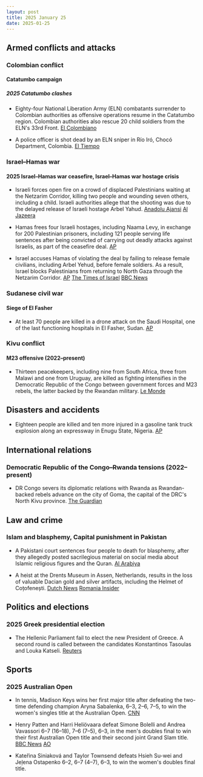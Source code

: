 ```yaml
---
layout: post
title: 2025 January 25
date: 2025-01-25
---
```


## Armed conflicts and attacks

### Colombian conflict

#### Catatumbo campaign

##### 2025 Catatumbo clashes

- Eighty-four National Liberation Army (ELN) combatants surrender to Colombian authorities as offensive operations resume in the Catatumbo region. Colombian authorities also rescue 20 child soldiers from the ELN's 33rd Front. [El Colombiano](https://www.elcolombiano.com/colombia/primeros-resultados-operaciones-militares-en-el-catatumbo-GE26447188)

- A police officer is shot dead by an ELN sniper in Río Iró, Chocó Department, Colombia. [El Tiempo](https://www.eltiempo.com/colombia/otras-ciudades/choco-muere-patrullero-de-la-policia-que-resulto-herido-durante-ataque-armado-del-eln-en-rio-iro-3420870)

### Israel–Hamas war

#### 2025 Israel–Hamas war ceasefire, Israel–Hamas war hostage crisis

- Israeli forces open fire on a crowd of displaced Palestinians waiting at the Netzarim Corridor, killing two people and wounding seven others, including a child. Israeli authorities allege that the shooting was due to the delayed release of Israeli hostage Arbel Yahud. [Anadolu Ajansi](https://www.aa.com.tr/en/middle-east/2-killed-7-injured-by-israeli-army-fire-in-gaza-in-violation-of-ceasefire/3462678) [Al Jazeera](https://www.aljazeera.com/program/newsfeed/2025/1/25/israeli-forces-fire-on-crowds-near-gazas-netzarim-corridor)

- Hamas frees four Israeli hostages, including Naama Levy, in exchange for 200 Palestinian prisoners, including 121 people serving life sentences after being convicted of carrying out deadly attacks against Israelis, as part of the ceasefire deal. [AP](https://apnews.com/article/israel-palestinians-hamas-war-news-ceasefire-hostages-01-25-2025-150674e17bd8b22f2c2c3aa4991cf061)

- Israel accuses Hamas of violating the deal by failing to release female civilians, including Arbel Yehud, before female soldiers. As a result, Israel blocks Palestinians from returning to North Gaza through the Netzarim Corridor. [AP](https://apnews.com/article/israel-palestinians-hamas-war-news-ceasefire-hostages-01-26-2025-d0f9d113ceec2dababe462967ee8d398) [The Times of Israel](https://www.timesofisrael.com/liveblog_entry/israel-wont-let-palestinians-return-to-north-gaza-until-hamas-releases-female-civilian-hostage-arbel-yehud-pms-office-says/) [BBC News](https://www.bbc.com/news/articles/c9qjy4lzqn3o)

### Sudanese civil war

#### Siege of El Fasher

- At least 70 people are killed in a drone attack on the Saudi Hospital, one of the last functioning hospitals in El Fasher, Sudan. [AP](https://apnews.com/article/sudan-war-hospital-attack-fasher-53f41de57ca442ed5dd3a8a1312f4052)

### Kivu conflict

#### M23 offensive (2022–present)

- Thirteen peacekeepers, including nine from South Africa, three from Malawi and one from Uruguay, are killed as fighting intensifies in the Democratic Republic of the Congo between government forces and M23 rebels, the latter backed by the Rwandan military. [Le Monde](https://www.lemonde.fr/en/le-monde-africa/article/2025/01/25/13-peacekeepers-killed-as-fighting-rages-in-eastern-drc_6737423_124.html)

## Disasters and accidents

- Eighteen people are killed and ten more injured in a gasoline tank truck explosion along an expressway in Enugu State, Nigeria. [AP](https://apnews.com/article/nigeria-tanker-explosion-gasoline-f2b546036ef8a0b4b1360333aed972f3)

## International relations

### Democratic Republic of the Congo–Rwanda tensions (2022–present)

- DR Congo severs its diplomatic relations with Rwanda as Rwandan-backed rebels advance on the city of Goma, the capital of the DRC's North Kivu province. [The Guardian](https://www.theguardian.com/global-development/2025/jan/25/rwandan-army-ready-to-invade-drc-and-help-rebels-seize-city)

## Law and crime

### Islam and blasphemy, Capital punishment in Pakistan

- A Pakistani court sentences four people to death for blasphemy, after they allegedly posted sacrilegious material on social media about Islamic religious figures and the Quran. [Al Arabiya](https://english.alarabiya.net/News/world/2025/01/25/pakistan-court-sentences-4-people-to-death-for-blasphemy)

- A heist at the Drents Museum in Assen, Netherlands, results in the loss of valuable Dacian gold and silver artifacts, including the Helmet of Coțofenești. [Dutch News](https://www.dutchnews.nl/2025/01/interpol-drafted-in-to-help-in-dacia-gold-heist-investigation/) [Romania Insider](https://www.romania-insider.com/romanian-dacian-treasure-robbery-dutch-museum-january-2025)

## Politics and elections

### 2025 Greek presidential election

- The Hellenic Parliament fail to elect the new President of Greece. A second round is called between the candidates Konstantinos Tasoulas and Louka Katseli. [Reuters](https://www.reuters.com/world/europe/greek-lawmakers-fail-elect-new-president-first-round-voting-2025-01-25/)

## Sports

### 2025 Australian Open

- In tennis, Madison Keys wins her first major title after defeating the two-time defending champion Aryna Sabalenka, 6–3, 2–6, 7–5, to win the women's singles title at the Australian Open. [CNN](https://edition.cnn.com/2025/01/25/sport/australian-open-womens-final-sabalenka-keys-spt-intl/index.html)

- Henry Patten and Harri Heliövaara defeat Simone Bolelli and Andrea Vavassori 6–7 (16–18), 7–6 (7–5), 6–3, in the men's doubles final to win their first Australian Open title and their second joint Grand Slam title. [BBC News](https://www.bbc.com/sport/tennis/articles/c9vmdkzd9k2o) [AO](https://ausopen.com/articles/news/mens-doubles-heliovaarapatten-win-dramatic-decider)

- Kateřina Siniaková and Taylor Townsend defeats Hsieh Su-wei and Jeļena Ostapenko 6–2, 6–7 (4–7), 6–3, to win the women's doubles final title.